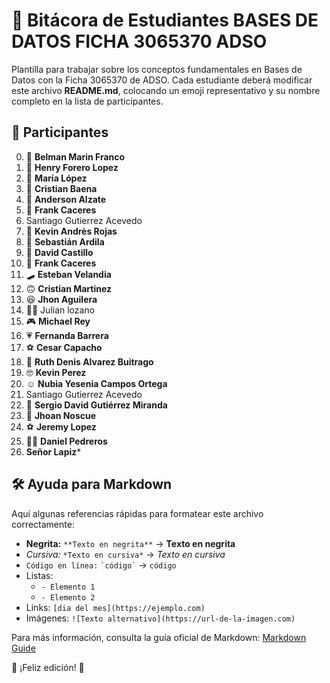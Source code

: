 # 📘 Bitácora de Estudiantes BASES DE DATOS FICHA 3065370 ADSO

Plantilla para trabajar sobre los conceptos fundamentales en Bases de Datos con la Ficha 3065370 de ADSO.
Cada estudiante deberá modificar este archivo **README.md**, colocando un emoji representativo y su nombre completo en la lista de participantes.

## 📌 Participantes

0. 🚀 **Belman Marin Franco**
1. 🦊 **Henry Forero Lopez**
2. 🎸 **María López**
3. 🏀 **Cristian Baena**
4. 🎨 **Anderson Alzate**
5. 🎉 **Frank Caceres**
6. Santiago Gutierrez Acevedo
7. 🎸 **Kevin Andrès Rojas** 
8. 🐲 **Sebastián Ardila**
9. 🙊 **David Castillo**
10. 🎉 **Frank Caceres**
11. 🛹 **Esteban Velandia**
12. 🙃 **Cristian Martinez**
14. 😆 **Jhon Aguilera**   
16. 🐱‍👤 Julian lozano 
17. 🎮 **Michael Rey**
18. 💗​ **Fernanda Barrera**
19. ⚽ **Cesar Capacho**
20. 🥰 **Ruth Denis Alvarez Buitrago**
21. 🤓 **Kevin Perez**
24. ☺️ **Nubia Yesenia Campos Ortega**
26. Santiago Gutierrez Acevedo
27. 🚀 **Sergio David Gutiérrez Miranda** 
28. 👺 **Jhoan Noscue**
29. ⚽​ **Jeremy Lopez**
30. 🐱‍👤 **Daniel Pedreros**
37. **Señor Lapiz***




## 🛠 Ayuda para Markdown

Aquí algunas referencias rápidas para formatear este archivo correctamente:

- **Negrita:** `**Texto en negrita**` → **Texto en negrita**
- *Cursiva:* `*Texto en cursiva*` → *Texto en cursiva*
- `Código en línea:` `` `código` `` → `código`
- Listas:
  - `- Elemento 1`
  - `- Elemento 2`
- Links: `[dia del mes](https://ejemplo.com)`
- Imágenes: `![Texto alternativo](https://url-de-la-imagen.com)`

Para más información, consulta la guía oficial de Markdown: [Markdown Guide](https://www.markdownguide.org/)

🚀 ¡Feliz edición! 🎉


